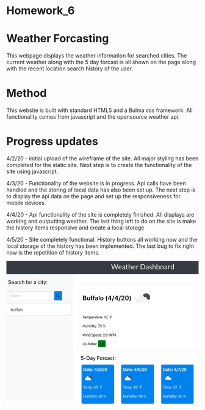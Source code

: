 # Homework_6

# Weather Forcasting
This webpage displays the weather information for searched cities. The current weather along with the 5 day forcast is all shown on the page along with the recent location search history of the user.

# Method
This website is built with standard HTML5 and a Bulma css framework. All functionality comes from javascript and the opensource weather api.

# Progress updates 
4/2/20 - initial upload of the wireframe of the site. All major styling has been completed for the static site. Next step is to create the functionality of the site using javascript. 

4/3/20 - Functionality of the website is in progress. Api calls have been handled and the storing of local data has also been set up. The next step is to display the api data on the page and set up the responsiveness for mobile devices.

4/4/20 - Api functionality of the site is completely finished. All displays are working and outputting weather. The last thing left to do on the site is make the history items responsive and create a local storage

4/5/20 - Site completely functional. History buttons all working now and the local storage of the history has been implemented. The last bug to fix right now is the repetition of history items.

![Screenshot of website](./assets/screenShot.png)